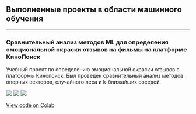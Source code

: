 ## Выполненные проекты в области машинного обучения

---

### Сравнительный анализ методов ML для определения эмоциональной окраски отзывов на фильмы на платформе КиноПоиск

Учебный проект по определению эмоциональной окраски отзывов с платформы  Кинопоиск. Был проведен сравнительный анализ методов опорных векторов, случайного леса и k-ближайших соседей.

[![](https://img.shields.io/badge/Made%20with-Jupyter-orange?style=for-the-badge&logo=Jupyter)](#) [![](https://img.shields.io/badge/Python-3776AB?style=for-the-badge&logo=python&logoColor=white)](#) [![](https://img.shields.io/badge/Kaggle-20BEFF?style=for-the-badge&logo=Kaggle&logoColor=white)](#)

[View code on Colab](https://colab.research.google.com/drive/1Y4kKRCaeXWLQabzQIrgc0jo1RMsFzPlk?usp=sharing)


<!--
 ## Skills-based projects
A selection of smaller projects demonstrating specific data science and ML skills.

- [Working in the cloud: Using data stored in AWS S3 buckets](#)
- [Optimising code with multiprocessing](#)](url) 
-->














<!-- 
<p style="font-size:11px">Page template forked from <a href="https://github.com/evanca/quick-portfolio">evanca</a></p> 
-->
<!-- 
Remove above link if you don't want to attibute 
-->

<!-- 
## 👋 Welcome to my portfolio

Hello! My name is Matt, and I set up this page to showcase some of the data science projects I've been working on.

At age 18, while working as a cold caller in a telesales team at Ovo Energy, I built my first data product: a recommendation engine which predicted customers' propensity to buy. The tool helped me double my sales rate and, after I'd persuaded senior managers to take it into production, boosted our whole team's sales by 10%. 

The reason I tell this story is because I think it shows what data can and should be: a tool for empowering people and uplifting businesses. 

In the past 8 years, I've studied at two of the world's best universities and worked in a variety of industries, gaining experience in machine learning, strategy, analytics and marketing. My [CV](https://mattschapman.github.io/pdf/Matt_Chapman_CV.pdf) has plenty of information about the professional projects I've worked on, but the purpose of this page is to showcase some of my favourite personal (on-the-side) projects in a more visual way. 

If you have any questions, feel free to drop me an [email](mailto:mattchapmanmsc@gmail.com) or send me a message on [LinkedIn](https://www.linkedin.com/in/matt-chapman-ba8488118/). 

Thanks for reading,

Matt
 -->
 
<!--
### Using BERT and Naïve Bayes models for helpfulness prediction of Amazon reviews
The quality and helpfulness of online reviews can vary greatly, meaning readers must often sift through a deluge of online reviews in order to find the most relevant ones. In this project, I compared the performance of various ML models for predicting the helpfulness of an Amazon review given its text and metadata.  

[![](https://img.shields.io/badge/Python-white?logo=Python)](#) [![](https://img.shields.io/badge/Jupyter-white?logo=Jupyter)](#) [![](https://img.shields.io/badge/PyTorch-white?logo=pytorch)](#) [![](https://img.shields.io/badge/Amazon-white?logo=Amazon)](#) [![](https://img.shields.io/badge/HuggingFace_Transformers-white?logo=huggingface)](#)

[View code on Colab](https://colab.research.google.com/drive/19N1n117gN_qHPVd8VqqRDur5v8z0tANY?usp=sharing)
 -->
